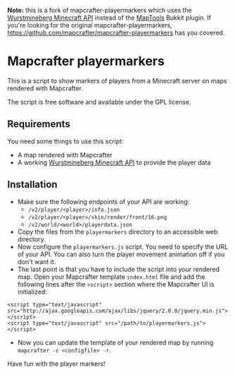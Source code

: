 **Note:** this is a fork of mapcrafter-playermarkers which uses the
[Wurstmineberg Minecraft
API](https://github.com/wurstmineberg/api.wurstmineberg.de) instead of the
[MapTools](https://github.com/m0r13/MapTools) Bukkit plugin. If you're looking
for the original mapcrafter-playermarkers,
https://github.com/mapcrafter/mapcrafter-playermarkers has you covered.

# Mapcrafter playermarkers #

This is a script to show markers of players from a Minecraft server on maps
rendered with Mapcrafter.

The script is free software and available under the GPL license.

## Requirements ##

You need some things to use this script:

* A map rendered with Mapcrafter
* A working [Wurstmineberg Minecraft
  API](https://github.com/wurstmineberg/api.wurstmineberg.de) to provide the
  player data

## Installation ##

* Make sure the following endpoints of your API are working:
    * `/v2/player/<player>/info.json`
    * `/v2/player/<player>/skin/render/front/16.png`
    * `/v2/world/<world>/playerdata.json`
* Copy the files from the `playermarkers` directory to an accessible web
  directory.
* Now configure the `playermarkers.js` script. You need to specify the URL of
  your API. You can also turn the player movement animation off if you don't
  want it.
* The last point is that you have to include the script into your rendered map.
  Open your Mapcrafter template `index.html` file and add the following lines
  after the `<script>` section where the Mapcrafter UI is initialized:

```
<script type="text/javascript" src="http://ajax.googleapis.com/ajax/libs/jquery/2.0.0/jquery.min.js"></script>
<script type="text/javascript" src="/path/to/playermarkers.js"></script>
```

* Now you can update the template of your rendered map by running `mapcrafter
  -c <configfile> -r`.

Have fun with the player markers!
